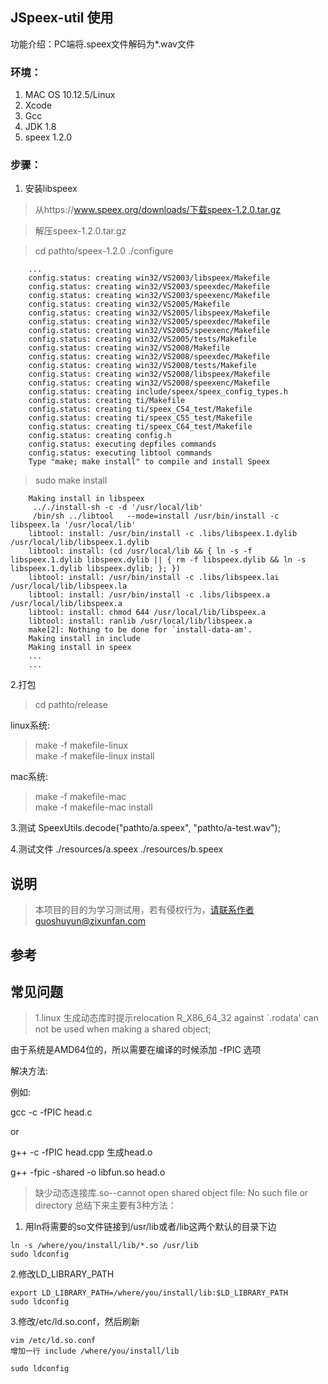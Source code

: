 ## JSpeex-util 使用
功能介绍：PC端将.speex文件解码为*.wav文件

### 环境：
1. MAC OS 10.12.5/Linux
2. Xcode 
3. Gcc
4. JDK 1.8
5. speex 1.2.0

### 步骤：
1. 安装libspeex
> 从https://www.speex.org/downloads/下载speex-1.2.0.tar.gz

> 解压speex-1.2.0.tar.gz

>cd pathto/speex-1.2.0
>./configure 
```
    ...
    config.status: creating win32/VS2003/libspeex/Makefile
    config.status: creating win32/VS2003/speexdec/Makefile
    config.status: creating win32/VS2003/speexenc/Makefile
    config.status: creating win32/VS2005/Makefile
    config.status: creating win32/VS2005/libspeex/Makefile
    config.status: creating win32/VS2005/speexdec/Makefile
    config.status: creating win32/VS2005/speexenc/Makefile
    config.status: creating win32/VS2005/tests/Makefile
    config.status: creating win32/VS2008/Makefile
    config.status: creating win32/VS2008/speexdec/Makefile
    config.status: creating win32/VS2008/tests/Makefile
    config.status: creating win32/VS2008/libspeex/Makefile
    config.status: creating win32/VS2008/speexenc/Makefile
    config.status: creating include/speex/speex_config_types.h
    config.status: creating ti/Makefile
    config.status: creating ti/speex_C54_test/Makefile
    config.status: creating ti/speex_C55_test/Makefile
    config.status: creating ti/speex_C64_test/Makefile
    config.status: creating config.h
    config.status: executing depfiles commands
    config.status: executing libtool commands
    Type "make; make install" to compile and install Speex
```
>sudo make install 
```
    Making install in libspeex
     .././install-sh -c -d '/usr/local/lib'
     /bin/sh ../libtool   --mode=install /usr/bin/install -c   libspeex.la '/usr/local/lib'
    libtool: install: /usr/bin/install -c .libs/libspeex.1.dylib /usr/local/lib/libspeex.1.dylib
    libtool: install: (cd /usr/local/lib && { ln -s -f libspeex.1.dylib libspeex.dylib || { rm -f libspeex.dylib && ln -s libspeex.1.dylib libspeex.dylib; }; })
    libtool: install: /usr/bin/install -c .libs/libspeex.lai /usr/local/lib/libspeex.la
    libtool: install: /usr/bin/install -c .libs/libspeex.a /usr/local/lib/libspeex.a
    libtool: install: chmod 644 /usr/local/lib/libspeex.a
    libtool: install: ranlib /usr/local/lib/libspeex.a
    make[2]: Nothing to be done for `install-data-am'.
    Making install in include
    Making install in speex
    ...
    ...

```


2.打包
> cd pathto/release
 
linux系统:  
> make -f makefile-linux  
> make -f makefile-linux install  

mac系统:
  
> make -f makefile-mac    
> make -f makefile-mac install  

3.测试
    SpeexUtils.decode("pathto/a.speex", "pathto/a-test.wav");
    
4.测试文件
./resources/a.speex
./resources/b.speex

## 说明
>本项目的目的为学习测试用，若有侵权行为，请联系作者guoshuyun@zixunfan.com

## 参考


## 常见问题
> 1.linux 生成动态库时提示relocation R_X86_64_32 against `.rodata' can not be used when making a shared object;

由于系统是AMD64位的，所以需要在编译的时候添加 -fPIC 选项

解决方法:

例如:

gcc -c -fPIC head.c

or

g++ -c -fPIC head.cpp 生成head.o

g++ -fpic -shared -o libfun.so head.o 

> 缺少动态连接库.so--cannot open shared object file: No such file or directory
总结下来主要有3种方法：
1. 用ln将需要的so文件链接到/usr/lib或者/lib这两个默认的目录下边

```
ln -s /where/you/install/lib/*.so /usr/lib
sudo ldconfig
```

2.修改LD_LIBRARY_PATH

```
export LD_LIBRARY_PATH=/where/you/install/lib:$LD_LIBRARY_PATH
sudo ldconfig
```


3.修改/etc/ld.so.conf，然后刷新
```
vim /etc/ld.so.conf
增加一行 include /where/you/install/lib

sudo ldconfig
```

